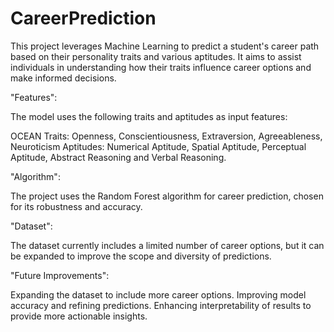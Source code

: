 # CareerPrediction
This project leverages Machine Learning to predict a student's career path based on their personality traits and various aptitudes. It aims to assist individuals in understanding how their traits influence career options and make informed decisions.

"Features":

The model uses the following traits and aptitudes as input features:

OCEAN Traits: Openness, Conscientiousness, Extraversion, Agreeableness, Neuroticism
Aptitudes:
Numerical Aptitude,
Spatial Aptitude,
Perceptual Aptitude,
Abstract Reasoning and 
Verbal Reasoning.

"Algorithm":

The project uses the Random Forest algorithm for career prediction, chosen for its robustness and accuracy.

"Dataset":

The dataset currently includes a limited number of career options, but it can be expanded to improve the scope and diversity of predictions.

"Future Improvements":

Expanding the dataset to include more career options.
Improving model accuracy and refining predictions.
Enhancing interpretability of results to provide more actionable insights.

